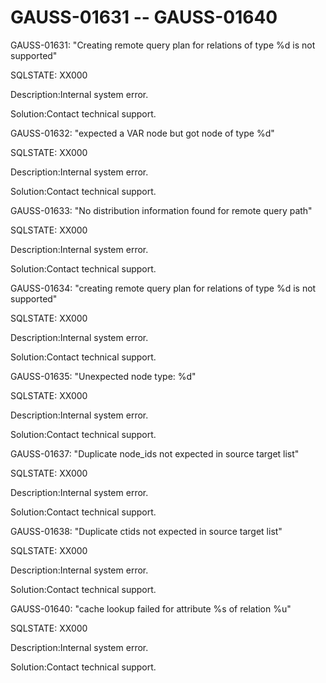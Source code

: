 # GAUSS-01631 -- GAUSS-01640<a name="EN-US_TOPIC_0302072897"></a>

GAUSS-01631: "Creating remote query plan for relations of type %d is not supported"

SQLSTATE: XX000

Description:Internal system error.

Solution:Contact technical support.

GAUSS-01632: "expected a VAR node but got node of type %d"

SQLSTATE: XX000

Description:Internal system error.

Solution:Contact technical support.

GAUSS-01633: "No distribution information found for remote query path"

SQLSTATE: XX000

Description:Internal system error.

Solution:Contact technical support.

GAUSS-01634: "creating remote query plan for relations of type %d is not supported"

SQLSTATE: XX000

Description:Internal system error.

Solution:Contact technical support.

GAUSS-01635: "Unexpected node type: %d"

SQLSTATE: XX000

Description:Internal system error.

Solution:Contact technical support.

GAUSS-01637: "Duplicate node\_ids not expected in source target list"

SQLSTATE: XX000

Description:Internal system error.

Solution:Contact technical support.

GAUSS-01638: "Duplicate ctids not expected in source target list"

SQLSTATE: XX000

Description:Internal system error.

Solution:Contact technical support.

GAUSS-01640: "cache lookup failed for attribute %s of relation %u"

SQLSTATE: XX000

Description:Internal system error.

Solution:Contact technical support.

